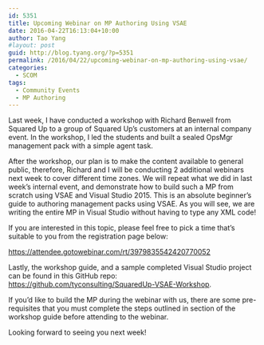 ```yaml
---
id: 5351
title: Upcoming Webinar on MP Authoring Using VSAE
date: 2016-04-22T16:13:04+10:00
author: Tao Yang
#layout: post
guid: http://blog.tyang.org/?p=5351
permalink: /2016/04/22/upcoming-webinar-on-mp-authoring-using-vsae/
categories:
  - SCOM
tags:
  - Community Events
  - MP Authoring
---
```

Last week, I have conducted a workshop with Richard Benwell from Squared Up to a group of Squared Up’s customers at an internal company event. In the workshop, I led the students and built a sealed OpsMgr management pack with a simple agent task.

After the workshop, our plan is to make the content available to general public, therefore, Richard and I will be conducting 2 additional webinars next week to cover different time zones. We will repeat what we did in last week’s internal event, and demonstrate how to build such a MP from scratch using VSAE and Visual Studio 2015. This is an absolute beginner’s guide to authoring management packs using VSAE. As you will see, we are writing the entire MP in Visual Studio without having to type any XML code!

If you are interested in this topic, please feel free to pick a time that’s suitable to you from the registration page below:

<a title="https://attendee.gotowebinar.com/rt/3979835542420770052" href="https://attendee.gotowebinar.com/rt/3979835542420770052">https://attendee.gotowebinar.com/rt/3979835542420770052</a>

Lastly, the workshop guide, and a sample completed Visual Studio project can be found in this GitHub repo: <a title="https://github.com/tyconsulting/SquaredUp-VSAE-Workshop" href="https://github.com/tyconsulting/SquaredUp-VSAE-Workshop">https://github.com/tyconsulting/SquaredUp-VSAE-Workshop</a>.

If you’d like to build the MP during the webinar with us, there are some pre-requisites that you must complete the steps outlined in section of the workshop guide before attending to the webinar.

Looking forward to seeing you next week!